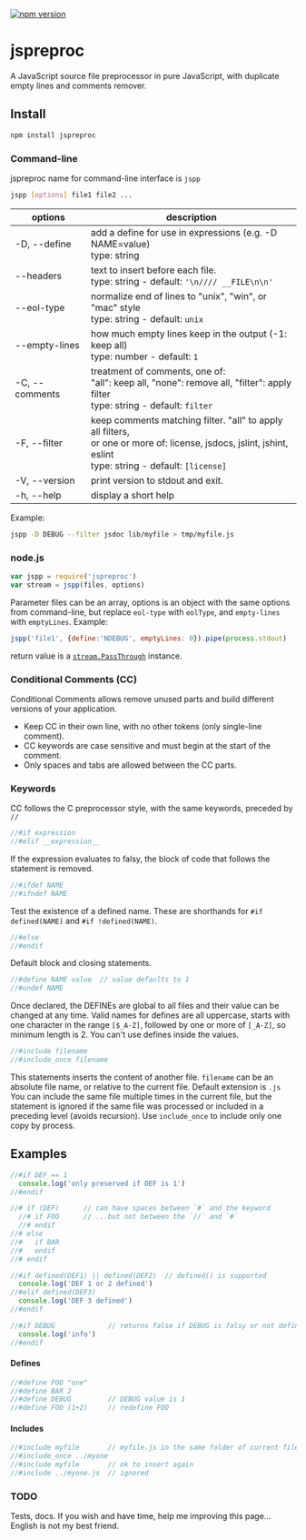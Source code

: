 [![npm version](https://badge.fury.io/js/jspreproc.svg)](http://badge.fury.io/js/jspreproc)

# jspreproc
A JavaScript source file preprocessor in pure JavaScript, with duplicate empty lines and comments remover.

## Install
```sh
npm install jspreproc
```

### Command-line
jspreproc name for command-line interface is `jspp`
```sh
jspp [options] file1 file2 ...
```
options | description
-------|------------
-D, --define  | add a define for use in expressions (e.g. -D NAME=value)<br>type: string
--headers     | text to insert before each file.<br> type: string - default: `'\n//// __FILE\n\n'`
--eol-type    | normalize end of lines to "unix", "win", or "mac" style<br> type: string - default: `unix`
--empty-lines | how much empty lines keep in the output (-1: keep all)<br> type: number - default: `1`
-C, --comments| treatment of comments, one of:<br> "all": keep all, "none": remove all, "filter": apply filter<br> type: string - default: `filter`
-F, --filter  | keep comments matching filter. "all" to apply all filters,<br>or one or more of: license, jsdocs, jslint, jshint, eslint<br> type: string - default: `[license]`
-V, --version | print version to stdout and exit.
-h, --help | display a short help
Example:
```sh
jspp -D DEBUG --filter jsdoc lib/myfile > tmp/myfile.js
```

### node.js
```js
var jspp = require('jspreproc')
var stream = jspp(files, options)
```
Parameter files can be an array, options is an object with the same options from command-line, but replace `eol-type` with `eolType`, and `empty-lines` with `emptyLines`.
Example:
```js
jspp('file1', {define:'NDEBUG', emptyLines: 0}).pipe(process.stdout)
```
return value is a [`stream.PassThrough`](https://nodejs.org/api/stream.html#stream_class_stream_passthrough) instance.

### Conditional Comments (CC)

Conditional Comments allows remove unused parts and build different versions of your application.

* Keep CC in their own line, with no other tokens (only single-line comment).
* CC keywords are case sensitive and must begin at the start of the comment.
* Only spaces and tabs are allowed between the CC parts.

### Keywords

CC follows the C preprocessor style, with the same keywords, preceded by `//`

```js
//#if expression
//#elif __expression__
```
If the expression evaluates to falsy, the block of code that follows the statement is removed.

```js
//#ifdef NAME
//#ifndef NAME
```
Test the existence of a defined name.
These are shorthands for `#if defined(NAME)` and `#if !defined(NAME)`.

```js
//#else
//#endif
```
Default block and closing statements.

```js
//#define NAME value  // value defaults to 1
//#undef NAME
```
Once declared, the DEFINEs are global to all files and their value can be changed at any time.
Valid names for defines are all uppercase, starts with one character in the range `[$_A-Z]`, followed by one or more of `[_A-Z]`, so minimum length is 2.
You can't use defines inside the values.

```js
//#include filename
//#include_once filename
```
This statements inserts the content of another file. `filename` can be an absolute file name, or relative to the current file. Default extension is `.js`
You can include the same file multiple times in the current file, but the statement is ignored if the same file was processed or included in a preceding level (avoids recursion).
Use `include_once` to include only one copy by process.

## Examples

```js
//#if DEF == 1
  console.log('only preserved if DEF is 1')
//#endif
```
```js
//# if (DEF)      // can have spaces between `#` and the keyword
  //# if FOO      // ...but not between the `//` and `#`
  //# endif
//# else
//#   if BAR
//#   endif
//# endif
```
```js
//#if defined(DEF1) || defined(DEF2)  // defined() is supported
  console.log('DEF 1 or 2 defined')
//#elif defined(DEF3)
  console.log('DEF 3 defined')
//#endif
```
```js
//#if DEBUG             // returns false if DEBUG is falsy or not defined
  console.log('info')
//#endif
```
####  Defines
```js
//#define FOO "one"
//#define BAR 2
//#define DEBUG         // DEBUG value is 1
//#define FOO (1+2)     // redefine FOO
```
#### Includes
```js
//#include myfile       // myfile.js in the same folder of current file
//#include_once ../myone
//#include myfile       // ok to insert again
//#include ../myone.js  // ignored
```
### TODO
Tests, docs.
If you wish and have time, help me improving this page... English is not my best friend.
